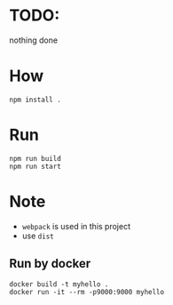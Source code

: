 # TODO:
nothing done

# How 
```
npm install .
```

# Run
```
npm run build
npm run start
```

# Note
* `webpack` is used in this project
* use `dist`

## Run by docker
```
docker build -t myhello .
docker run -it --rm -p9000:9000 myhello
```


